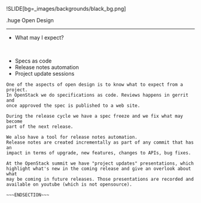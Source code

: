 !SLIDE[bg=_images/backgrounds/black_bg.png]

.huge <span class="white">Open</span> <span class="teal">Design</span>
<hr/>
<span class="white">

* What may I expect?

<br/>

* Specs as code
* Release notes automation
* Project update sessions
</span>

~~~SECTION:notes~~~
One of the aspects of open design is to know what to expect from a project.
In OpenStack we do specifications as code. Reviews happens in gerrit and
once approved the spec is published to a web site.

During the release cycle we have a spec freeze and we fix what may become
part of the next release.

We also have a tool for release notes automation.
Release notes are created incrementally as part of any commit that has an
impact in terms of upgrade, new features, changes to APIs, bug fixes.

At the OpenStack summit we have "project updates" presentations, which
highlight what's new in the coming release and give an overlook about what
may be coming in future releases. Those presentations are recorded and
available on youtube (which is not opensource).

~~~ENDSECTION~~~

